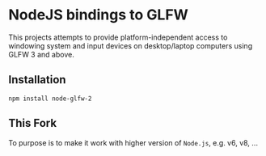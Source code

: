 NodeJS bindings to GLFW
=======================

This projects attempts to provide platform-independent access to windowing system and input devices on desktop/laptop computers using GLFW 3 and above.

Installation
------------

	npm install node-glfw-2

This Fork
------------
To purpose is to make it work with higher version of `Node.js`, e.g. v6, v8, ...
